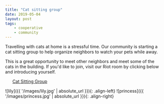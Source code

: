 ```yaml
---
title: "Cat sitting group"
date: 2019-05-04
layout: post
tags:
    - cooperative
    - community
---
```


Travelling with cats at home is a stressful time.
Our community is starting a cat sitting group to help organize neighbors to watch your pets while away.

This is a great opportunity to meet other neighbors and meet some of the cats in the building.
If you'd like to join, visit our Riot room by clicking below and introducing yourself.

&nbsp;&nbsp;&nbsp;&nbsp;&nbsp;&nbsp;[Cat Sitting Group](https://riot.im/app/#/room/#wuc-cat-sitting:matrix.org)

![lily]({{ '/images/lily.jpg' | absolute_url }}){: .align-left}
![princess]({{ '/images/princess.jpg' | absolute_url }}){: .align-right}

